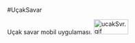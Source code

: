 #UçakSavar

Uçak savar mobil uygulaması.
<img src="./app/ucakSvr.gif" alt="ucakSvr.gif" border="0" width="80px" height="35px"/>
